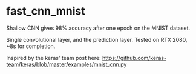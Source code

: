 # fast_cnn_mnist

Shallow CNN gives 98% accuracy after one epoch on the MNIST dataset.

Single convolutional layer, and the prediction layer.  Tested on RTX 2080, ~8s for completion.

Inspired by the keras' team post here: https://github.com/keras-team/keras/blob/master/examples/mnist_cnn.py
